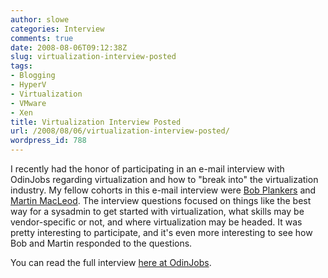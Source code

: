 ```yaml
---
author: slowe
categories: Interview
comments: true
date: 2008-08-06T09:12:38Z
slug: virtualization-interview-posted
tags:
- Blogging
- HyperV
- Virtualization
- VMware
- Xen
title: Virtualization Interview Posted
url: /2008/08/06/virtualization-interview-posted/
wordpress_id: 788
---
```


I recently had the honor of participating in an e-mail interview with OdinJobs regarding virtualization and how to "break into" the virtualization industry. My fellow cohorts in this e-mail interview were [Bob Plankers](http://lonesysadmin.net) and [Martin MacLeod](http://www.bladewatch.com). The interview questions focused on things like the best way for a sysadmin to get started with virtualization, what skills may be vendor-specific or not, and where virtualization may be headed. It was pretty interesting to participate, and it's even more interesting to see how Bob and Martin responded to the questions.

You can read the full interview [here at OdinJobs](http://www.odinjobs.com/blogs/careers/entry/virtualization_how_and_why_you).
